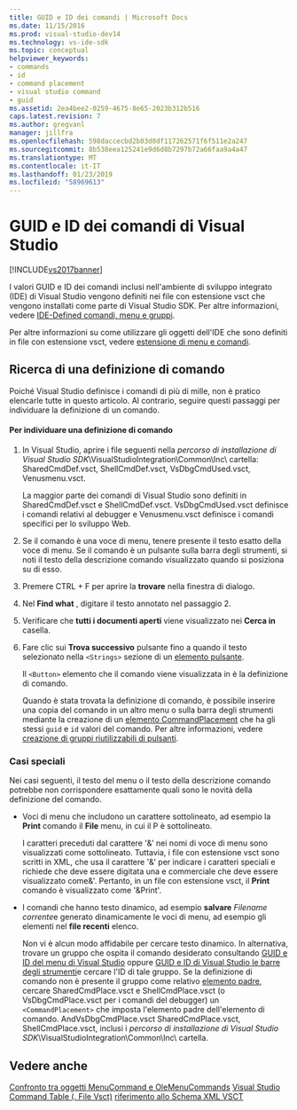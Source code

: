 ```yaml
---
title: GUID e ID dei comandi | Microsoft Docs
ms.date: 11/15/2016
ms.prod: visual-studio-dev14
ms.technology: vs-ide-sdk
ms.topic: conceptual
helpviewer_keywords:
- commands
- id
- command placement
- visual studio command
- guid
ms.assetid: 2ea4bee2-0259-4675-8e65-2023b312b516
caps.latest.revision: 7
ms.author: gregvanl
manager: jillfra
ms.openlocfilehash: 598daccecbd2b03d0df117262571f6f511e2a247
ms.sourcegitcommit: 8b538eea125241e9d6d8b7297b72a66faa9a4a47
ms.translationtype: MT
ms.contentlocale: it-IT
ms.lasthandoff: 01/23/2019
ms.locfileid: "58969613"
---
```

# <a name="guids-and-ids-of-visual-studio-commands"></a>GUID e ID dei comandi di Visual Studio
[!INCLUDE[vs2017banner](../../includes/vs2017banner.md)]

I valori GUID e ID dei comandi inclusi nell'ambiente di sviluppo integrato (IDE) di Visual Studio vengono definiti nei file con estensione vsct che vengono installati come parte di Visual Studio SDK. Per altre informazioni, vedere [IDE-Defined comandi, menu e gruppi](../../extensibility/internals/ide-defined-commands-menus-and-groups.md).

 Per altre informazioni su come utilizzare gli oggetti dell'IDE che sono definiti in file con estensione vsct, vedere [estensione di menu e comandi](../../extensibility/extending-menus-and-commands.md).

## <a name="finding-a-command-definition"></a>Ricerca di una definizione di comando
 Poiché Visual Studio definisce i comandi di più di mille, non è pratico elencarle tutte in questo articolo. Al contrario, seguire questi passaggi per individuare la definizione di un comando.

#### <a name="to-locate-a-command-definition"></a>Per individuare una definizione di comando

1. In Visual Studio, aprire i file seguenti nella *percorso di installazione di Visual Studio SDK*\VisualStudioIntegration\Common\Inc\ cartella: SharedCmdDef.vsct, ShellCmdDef.vsct, VsDbgCmdUsed.vsct, Venusmenu.vsct.

    La maggior parte dei comandi di Visual Studio sono definiti in SharedCmdDef.vsct e ShellCmdDef.vsct. VsDbgCmdUsed.vsct definisce i comandi relativi al debugger e Venusmenu.vsct definisce i comandi specifici per lo sviluppo Web.

2. Se il comando è una voce di menu, tenere presente il testo esatto della voce di menu. Se il comando è un pulsante sulla barra degli strumenti, si noti il testo della descrizione comando visualizzato quando si posiziona su di esso.

3. Premere CTRL + F per aprire la **trovare** nella finestra di dialogo.

4. Nel **Find what** , digitare il testo annotato nel passaggio 2.

5. Verificare che **tutti i documenti aperti** viene visualizzato nei **Cerca in** casella.

6. Fare clic sui **Trova successivo** pulsante fino a quando il testo selezionato nella `<Strings>` sezione di un [elemento pulsante](../../extensibility/button-element.md).

    Il `<Button>` elemento che il comando viene visualizzata in è la definizione di comando.

   Quando è stata trovata la definizione di comando, è possibile inserire una copia del comando in un altro menu o sulla barra degli strumenti mediante la creazione di un [elemento CommandPlacement](../../extensibility/commandplacement-element.md) che ha gli stessi `guid` e `id` valori del comando. Per altre informazioni, vedere [creazione di gruppi riutilizzabili di pulsanti](../../extensibility/creating-reusable-groups-of-buttons.md).

### <a name="special-cases"></a>Casi speciali
 Nei casi seguenti, il testo del menu o il testo della descrizione comando potrebbe non corrispondere esattamente quali sono le novità della definizione del comando.

-   Voci di menu che includono un carattere sottolineato, ad esempio la **Print** comando il **File** menu, in cui il P è sottolineato.

     I caratteri preceduti dal carattere '&' nei nomi di voce di menu sono visualizzati come sottolineato. Tuttavia, i file con estensione vsct sono scritti in XML, che usa il carattere '&' per indicare i caratteri speciali e richiede che deve essere digitata una e commerciale che deve essere visualizzato come&amp;'. Pertanto, in un file con estensione vsct, il **Print** comando è visualizzato come '&amp;Print'.

-   I comandi che hanno testo dinamico, ad esempio **salvare** *Filename corrente*e generato dinamicamente le voci di menu, ad esempio gli elementi nel **file recenti** elenco.

     Non vi è alcun modo affidabile per cercare testo dinamico. In alternativa, trovare un gruppo che ospita il comando desiderato consultando [GUID e ID del menu di Visual Studio](../../extensibility/internals/guids-and-ids-of-visual-studio-menus.md) oppure [GUID e ID di Visual Studio le barre degli strumenti](../../extensibility/internals/guids-and-ids-of-visual-studio-toolbars.md)e cercare l'ID di tale gruppo. Se la definizione di comando non è presente il gruppo come relativo [elemento padre](../../extensibility/parent-element.md), cercare SharedCmdPlace.vsct e ShellCmdPlace.vsct (o VsDbgCmdPlace.vsct per i comandi del debugger) un `<CommandPlacement>` che imposta l'elemento padre dell'elemento di comando. AndVsDbgCmdPlace.vsct SharedCmdPlace.vsct, ShellCmdPlace.vsct, inclusi i *percorso di installazione di Visual Studio SDK*\VisualStudioIntegration\Common\Inc\ cartella.

## <a name="see-also"></a>Vedere anche
 [Confronto tra oggetti MenuCommand e OleMenuCommands](../../misc/menucommands-vs-olemenucommands.md) [Visual Studio Command Table (. File Vsct)](../../extensibility/internals/visual-studio-command-table-dot-vsct-files.md) [riferimento allo Schema XML VSCT](../../extensibility/vsct-xml-schema-reference.md)

